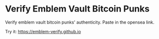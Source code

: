 # Verify Emblem Vault Bitcoin Punks
Verify emblem vault bitcoin punks' authenticity. Paste in the opensea link.

Try it: https://emblem-verify.github.io
